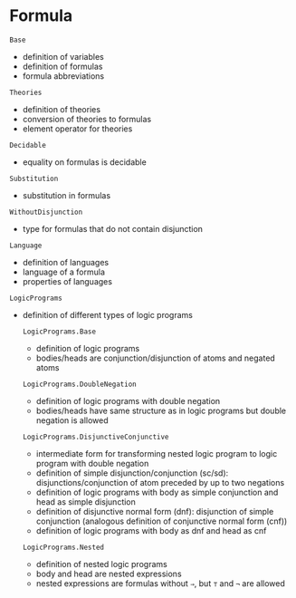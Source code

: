 # Formula

`Base`
- definition of variables
- definition of formulas
- formula abbreviations

`Theories`
- definition of theories
- conversion of theories to formulas
- element operator for theories

`Decidable`
- equality on formulas is decidable

`Substitution`
- substitution in formulas

`WithoutDisjunction`
- type for formulas that do not contain disjunction

`Language`
- definition of languages
- language of a formula
- properties of languages

`LogicPrograms`
- definition of different types of logic programs

    `LogicPrograms.Base`
    - definition of logic programs
    - bodies/heads are conjunction/disjunction of atoms and negated atoms

    `LogicPrograms.DoubleNegation`
    - definition of logic programs with double negation 
    - bodies/heads have same structure as in logic programs but double negation is allowed
    
    `LogicPrograms.DisjunctiveConjunctive`
    - intermediate form for transforming nested logic program to logic program with double negation
    - definition of simple disjunction/conjunction (sc/sd): disjunctions/conjunction of atom preceded by up to two negations
    - definition of logic programs with body as simple conjunction and head as simple disjunction
    - definition of disjunctive normal form (dnf): disjunction of simple conjunction (analogous definition of conjunctive normal form (cnf))
    - definition of logic programs with body as dnf and head as cnf
    
    `LogicPrograms.Nested`
    - definition of nested logic programs
    - body and head are nested expressions
    - nested expressions are formulas without `⇒`, but `⊤` and `¬` are allowed
